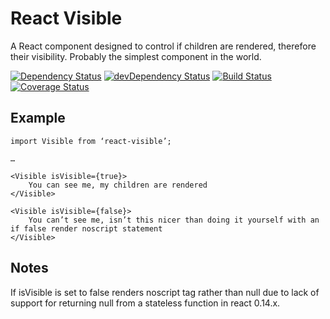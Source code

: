 React Visible
=========================

A React component designed to control if children are rendered, therefore their visibility. Probably the simplest component in the world. 

[![Dependency Status](https://david-dm.org/timreynolds/react-visible.svg)](https://david-dm.org/timreynolds/react-visible)
[![devDependency Status](https://david-dm.org/timreynolds/react-visible/dev-status.svg)](https://david-dm.org/timreynolds/react-visible#info=devDependencies)
[![Build Status](https://travis-ci.org/timReynolds/react-visible.svg?branch=master)](https://travis-ci.org/timReynolds/react-visible)
[![Coverage Status](https://coveralls.io/repos/github/timReynolds/react-visible/badge.svg?branch=master)](https://coveralls.io/github/timReynolds/react-visible?branch=master)

## Example 

```
import Visible from ‘react-visible’;

…

<Visible isVisible={true}>
	You can see me, my children are rendered 
</Visible>

<Visible isVisible={false}>
	You can’t see me, isn’t this nicer than doing it yourself with an if false render noscript statement
</Visible>
```

## Notes 
If isVisible is set to false renders noscript tag rather than null due to lack of support for returning null from a stateless function in react 0.14.x.
